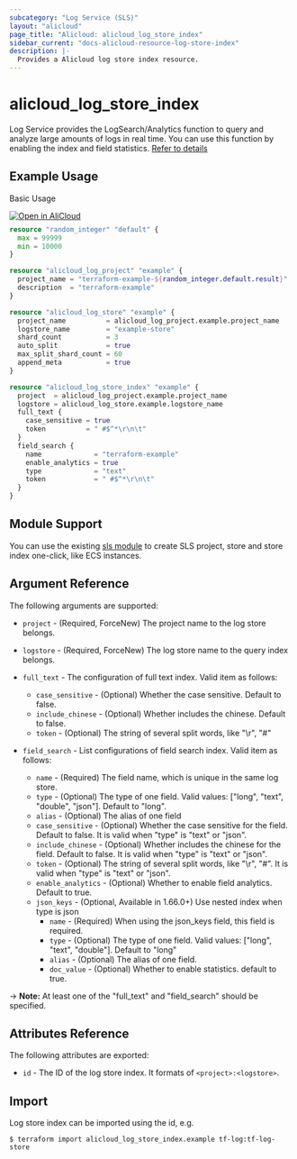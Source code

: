 ```yaml
---
subcategory: "Log Service (SLS)"
layout: "alicloud"
page_title: "Alicloud: alicloud_log_store_index"
sidebar_current: "docs-alicloud-resource-log-store-index"
description: |-
  Provides a Alicloud log store index resource.
---
```


# alicloud\_log\_store\_index

Log Service provides the LogSearch/Analytics function to query and analyze large amounts of logs in real time.
You can use this function by enabling the index and field statistics. [Refer to details](https://www.alibabacloud.com/help/doc-detail/43772.htm)

## Example Usage

Basic Usage

<div style="display: block;margin-bottom: 40px;"><div class="oics-button" style="float: right;position: absolute;margin-bottom: 10px;">
  <a href="https://api.aliyun.com/api-tools/terraform?resource=alicloud_log_store_index&exampleId=3978de35-af19-ffed-74a1-4574be38b2bbee3727b1&activeTab=example&spm=docs.r.log_store_index.0.3978de35af&intl_lang=EN_US" target="_blank">
    <img alt="Open in AliCloud" src="https://img.alicdn.com/imgextra/i1/O1CN01hjjqXv1uYUlY56FyX_!!6000000006049-55-tps-254-36.svg" style="max-height: 44px; max-width: 100%;">
  </a>
</div></div>

```terraform
resource "random_integer" "default" {
  max = 99999
  min = 10000
}

resource "alicloud_log_project" "example" {
  project_name = "terraform-example-${random_integer.default.result}"
  description  = "terraform-example"
}

resource "alicloud_log_store" "example" {
  project_name          = alicloud_log_project.example.project_name
  logstore_name         = "example-store"
  shard_count           = 3
  auto_split            = true
  max_split_shard_count = 60
  append_meta           = true
}

resource "alicloud_log_store_index" "example" {
  project  = alicloud_log_project.example.project_name
  logstore = alicloud_log_store.example.logstore_name
  full_text {
    case_sensitive = true
    token          = " #$^*\r\n\t"
  }
  field_search {
    name             = "terraform-example"
    enable_analytics = true
    type             = "text"
    token            = " #$^*\r\n\t"
  }
}
```

## Module Support

You can use the existing [sls module](https://registry.terraform.io/modules/terraform-alicloud-modules/sls/alicloud) 
to create SLS project, store and store index one-click, like ECS instances.

## Argument Reference

The following arguments are supported:

* `project` - (Required, ForceNew) The project name to the log store belongs.
* `logstore` - (Required, ForceNew) The log store name to the query index belongs.
* `full_text` - The configuration of full text index. Valid item as follows:

    * `case_sensitive` - (Optional) Whether the case sensitive. Default to false.
    * `include_chinese` - (Optional) Whether includes the chinese. Default to false.
    * `token` - (Optional) The string of several split words, like "\r", "#"

* `field_search` - List configurations of field search index. Valid item as follows:

    * `name` - (Required) The field name, which is unique in the same log store.
    * `type` - (Optional) The type of one field. Valid values: ["long", "text", "double", "json"]. Default to "long".
    * `alias` - (Optional) The alias of one field
    * `case_sensitive` - (Optional) Whether the case sensitive for the field. Default to false. It is valid when "type" is "text" or "json".
    * `include_chinese` - (Optional) Whether includes the chinese for the field. Default to false. It is valid when "type" is "text" or "json".
    * `token` - (Optional) The string of several split words, like "\r", "#". It is valid when "type" is "text" or "json".
    * `enable_analytics` - (Optional) Whether to enable field analytics. Default to true.
    * `json_keys` - (Optional, Available in 1.66.0+) Use nested index when type is json
        * `name` - (Required) When using the json_keys field, this field is required.
        * `type` - (Optional) The type of one field. Valid values: ["long", "text", "double"]. Default to "long"
        * `alias` - (Optional) The alias of one field.
        * `doc_value` - (Optional) Whether to enable statistics. default to true.

-> **Note:** At least one of the "full_text" and "field_search" should be specified.

## Attributes Reference

The following attributes are exported:

* `id` - The ID of the log store index. It formats of `<project>:<logstore>`.

## Import

Log store index can be imported using the id, e.g.

```shell
$ terraform import alicloud_log_store_index.example tf-log:tf-log-store
```
